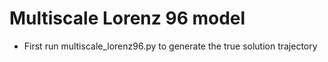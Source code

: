 # Multiscale Lorenz 96 model 

- First run multiscale_lorenz96.py to generate the true solution trajectory
